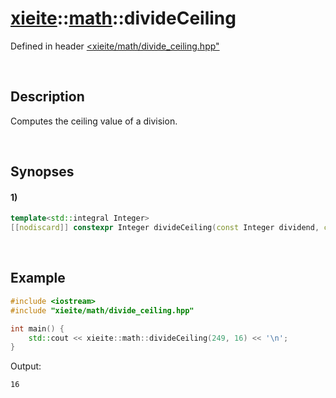 # [xieite](../../xieite.md)\:\:[math](../../math.md)\:\:divideCeiling
Defined in header [<xieite/math/divide_ceiling.hpp"](../../../include/xieite/math/divide_ceiling.hpp)

&nbsp;

## Description
Computes the ceiling value of a division.

&nbsp;

## Synopses
#### 1)
```cpp
template<std::integral Integer>
[[nodiscard]] constexpr Integer divideCeiling(const Integer dividend, const Integer divisor) noexcept;
```

&nbsp;

## Example
```cpp
#include <iostream>
#include "xieite/math/divide_ceiling.hpp"

int main() {
    std::cout << xieite::math::divideCeiling(249, 16) << '\n';
}
```
Output:
```
16
```
